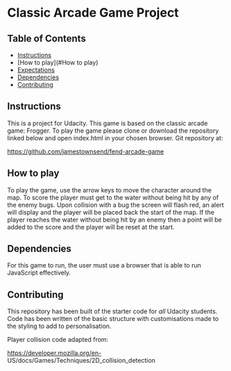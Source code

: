 # Classic Arcade Game Project

## Table of Contents

* [Instructions](#instructions)
* [How to play](#How to play)
* [Expectations](#Expectations)
* [Dependencies](#dependencies)
* [Contributing](#contributing)


## Instructions

This is a project for Udacity. This game is based on the classic arcade game: Frogger. To play the game please clone or download the repository linked below and open index.html in your chosen browser. Git repository at:

https://github.com/jamestownsend/fend-arcade-game

## How to play

To play the game, use the arrow keys to move the character around the map. To score the player must get to the water without being hit by any of the enemy bugs. Upon collision with a bug the screen will flash red, an alert will display and the player will be placed back the start of the map. If the player reaches the water without being hit by an enemy then a point will be added to the score and the player will be reset at the start.

## Dependencies

For this game to run, the user must use a browser that is able to run JavaScript effectively.

## Contributing

This repository has been built of the starter code for _all_ Udacity students. Code has been written of the basic structure with customisations made to the styling to add to personalisation. 

Player collision code adapted from:

https://developer.mozilla.org/en- US/docs/Games/Techniques/2D_collision_detection

 


